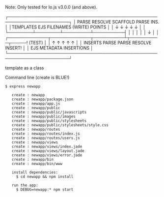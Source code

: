 Note: Only tested for Io.js v3.0.0 (and above).

┌──────────────────────────────────────────────────────────────────────┐
│           PARSE   RESOLVE   SCAFFOLD  PARSE INS.                     │
│TEMPLATES   EJS   FILENAMES  (WRITE)    POINTS                        │
│    ↓        ↓        ↓         ↓          ↓                          │
│    ⁠└────────┴────────┴─────────┴──────────┤                          │
│                                           │                          │
│                                           ↓                          │
│⁠    ┌─────────────┬─────────────┬──────────┴┬──────────┬─────! (TEST) │
│    ↑             ↑             ↑           ↑          ↑              │
│ INSERTS        PARSE         PARSE       RESOLVE   INSERT!           │
│                 EJS         METADATA    INSERTIONS                   │
└──────────────────────────────────────────────────────────────────────┘


template as a class

Command line (create is BLUE!)
```
$ express newapp

   create : newapp
   create : newapp/package.json
   create : newapp/app.js
   create : newapp/public
   create : newapp/public/javascripts
   create : newapp/public/images
   create : newapp/public/stylesheets
   create : newapp/public/stylesheets/style.css
   create : newapp/routes
   create : newapp/routes/index.js
   create : newapp/routes/users.js
   create : newapp/views
   create : newapp/views/index.jade
   create : newapp/views/layout.jade
   create : newapp/views/error.jade
   create : newapp/bin
   create : newapp/bin/www

   install dependencies:
     $ cd newapp && npm install

   run the app:
     $ DEBUG=newapp:* npm start

```
